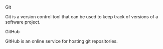 Git

Git is a version control tool that can be used to keep track of versions of a software project.

GitHub

GitHub is an online service for hosting git repositories.

  